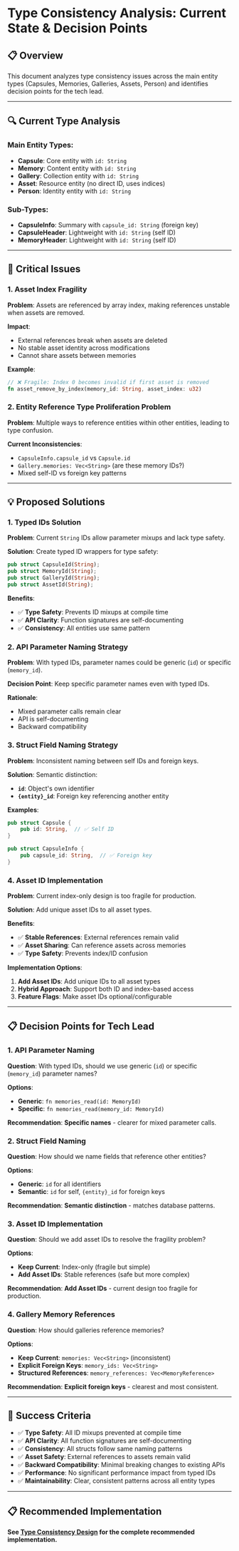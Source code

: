 # **Type Consistency Analysis: Current State & Decision Points**

## **📋 Overview**

This document analyzes type consistency issues across the main entity types (Capsules, Memories, Galleries, Assets, Person) and identifies decision points for the tech lead.

---

## **🔍 Current Type Analysis**

### **Main Entity Types:**

- **Capsule**: Core entity with `id: String`
- **Memory**: Content entity with `id: String`
- **Gallery**: Collection entity with `id: String`
- **Asset**: Resource entity (no direct ID, uses indices)
- **Person**: Identity entity with `id: String`

### **Sub-Types:**

- **CapsuleInfo**: Summary with `capsule_id: String` (foreign key)
- **CapsuleHeader**: Lightweight with `id: String` (self ID)
- **MemoryHeader**: Lightweight with `id: String` (self ID)

---

## **🚨 Critical Issues**

### **1. Asset Index Fragility**

**Problem**: Assets are referenced by array index, making references unstable when assets are removed.

**Impact**:

- External references break when assets are deleted
- No stable asset identity across modifications
- Cannot share assets between memories

**Example**:

```rust
// ❌ Fragile: Index 0 becomes invalid if first asset is removed
fn asset_remove_by_index(memory_id: String, asset_index: u32)
```

### **2. Entity Reference Type Proliferation Problem**

**Problem**: Multiple ways to reference entities within other entities, leading to type confusion.

**Current Inconsistencies**:

- `CapsuleInfo.capsule_id` vs `Capsule.id`
- `Gallery.memories: Vec<String>` (are these memory IDs?)
- Mixed self-ID vs foreign key patterns

---

## **💡 Proposed Solutions**

### **1. Typed IDs Solution**

**Problem**: Current `String` IDs allow parameter mixups and lack type safety.

**Solution**: Create typed ID wrappers for type safety:

```rust
pub struct CapsuleId(String);
pub struct MemoryId(String);
pub struct GalleryId(String);
pub struct AssetId(String);
```

**Benefits**:

- ✅ **Type Safety**: Prevents ID mixups at compile time
- ✅ **API Clarity**: Function signatures are self-documenting
- ✅ **Consistency**: All entities use same pattern

### **2. API Parameter Naming Strategy**

**Problem**: With typed IDs, parameter names could be generic (`id`) or specific (`memory_id`).

**Decision Point**: Keep specific parameter names even with typed IDs.

**Rationale**:

- Mixed parameter calls remain clear
- API is self-documenting
- Backward compatibility

### **3. Struct Field Naming Strategy**

**Problem**: Inconsistent naming between self IDs and foreign keys.

**Solution**: Semantic distinction:

- **`id`**: Object's own identifier
- **`{entity}_id`**: Foreign key referencing another entity

**Examples**:

```rust
pub struct Capsule {
    pub id: String,  // ✅ Self ID
}

pub struct CapsuleInfo {
    pub capsule_id: String,  // ✅ Foreign key
}
```

### **4. Asset ID Implementation**

**Problem**: Current index-only design is too fragile for production.

**Solution**: Add unique asset IDs to all asset types.

**Benefits**:

- ✅ **Stable References**: External references remain valid
- ✅ **Asset Sharing**: Can reference assets across memories
- ✅ **Type Safety**: Prevents index/ID confusion

**Implementation Options**:

1. **Add Asset IDs**: Add unique IDs to all asset types
2. **Hybrid Approach**: Support both ID and index-based access
3. **Feature Flags**: Make asset IDs optional/configurable

---

## **📋 Decision Points for Tech Lead**

### **1. API Parameter Naming**

**Question**: With typed IDs, should we use generic (`id`) or specific (`memory_id`) parameter names?

**Options**:

- **Generic**: `fn memories_read(id: MemoryId)`
- **Specific**: `fn memories_read(memory_id: MemoryId)`

**Recommendation**: **Specific names** - clearer for mixed parameter calls.

### **2. Struct Field Naming**

**Question**: How should we name fields that reference other entities?

**Options**:

- **Generic**: `id` for all identifiers
- **Semantic**: `id` for self, `{entity}_id` for foreign keys

**Recommendation**: **Semantic distinction** - matches database patterns.

### **3. Asset ID Implementation**

**Question**: Should we add asset IDs to resolve the fragility problem?

**Options**:

- **Keep Current**: Index-only (fragile but simple)
- **Add Asset IDs**: Stable references (safe but more complex)

**Recommendation**: **Add Asset IDs** - current design too fragile for production.

### **4. Gallery Memory References**

**Question**: How should galleries reference memories?

**Options**:

- **Keep Current**: `memories: Vec<String>` (inconsistent)
- **Explicit Foreign Keys**: `memory_ids: Vec<String>`
- **Structured References**: `memory_references: Vec<MemoryReference>`

**Recommendation**: **Explicit foreign keys** - clearest and most consistent.

---

## **🎯 Success Criteria**

- ✅ **Type Safety**: All ID mixups prevented at compile time
- ✅ **API Clarity**: All function signatures are self-documenting
- ✅ **Consistency**: All structs follow same naming patterns
- ✅ **Asset Safety**: External references to assets remain valid
- ✅ **Backward Compatibility**: Minimal breaking changes to existing APIs
- ✅ **Performance**: No significant performance impact from typed IDs
- ✅ **Maintainability**: Clear, consistent patterns across all entity types

---

## **📋 Recommended Implementation**

**See [Type Consistency Design](type-consistency-design.md) for the complete recommended implementation.**
